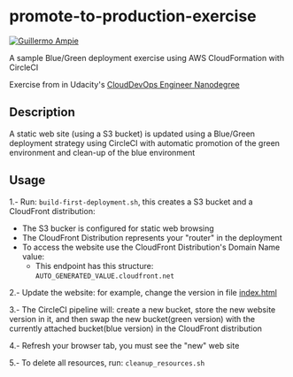 # promote-to-production-exercise

[![Guillermo Ampie](https://circleci.com/gh/guillermo-ampie/promote-to-production-exercise.svg?style=shield)](https://github.com/guillermo-ampie/promote-to-production-exercise)

A sample Blue/Green deployment exercise using AWS CloudFormation with CircleCI

Exercise from  in Udacity's [CloudDevOps Engineer Nanodegree](https://www.udacity.com/course/cloud-dev-ops-nanodegree--nd9991)

## Description

A static web site (using a S3 bucket) is updated using a Blue/Green deployment strategy using CircleCI
with automatic promotion of the green environment and clean-up of the blue environment

## Usage

1.- Run: `build-first-deployment.sh`, this creates a S3 bucket and a CloudFront distribution:

* The S3 bucker is configured for static web browsing
* The CloudFront Distribution represents your "router" in the deployment
* To access the website use the CloudFront Distribution's Domain Name value:
  * This endpoint has this structure: `AUTO_GENERATED_VALUE.cloudfront.net`

2.- Update the website: for example, change the version in file [index.html](./index.html)

3.- The CircleCI pipeline will: create a new bucket, store the new website version in it, and then swap the new bucket(green version) with the currently attached bucket(blue version) in the CloudFront distribution

4.- Refresh your browser tab, you must see the "new" web site

5.- To delete all resources, run: `cleanup_resources.sh`
